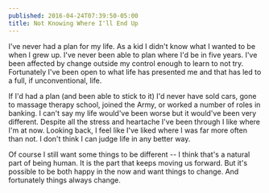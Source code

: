 ```yaml
---
published: 2016-04-24T07:39:50-05:00
title: Not Knowing Where I'll End Up
---
```

I've never had a plan for my life. As a kid I didn't know what I wanted to be when I grew up. I've never been able to plan where I'd be in five years. I've been affected by change outside my control enough to learn to not try. Fortunately I've been open to what life has presented me and that has led to a full, if unconventional, life.

If I'd had a plan (and been able to stick to it) I'd never have sold cars, gone to massage therapy school, joined the Army, or worked a number of roles in banking. I can't say my life would've been worse but it would've been very different. Despite all the stress and heartache I've been through I like where I'm at now. Looking back, I feel like I've liked where I was far more often than not. I don't think I can judge life in any better way.

Of course I still want some things to be different -- I think that's a natural part of being human. It is the part that keeps moving us forward. But it's possible to be both happy in the now and want things to change. And fortunately things always change.
